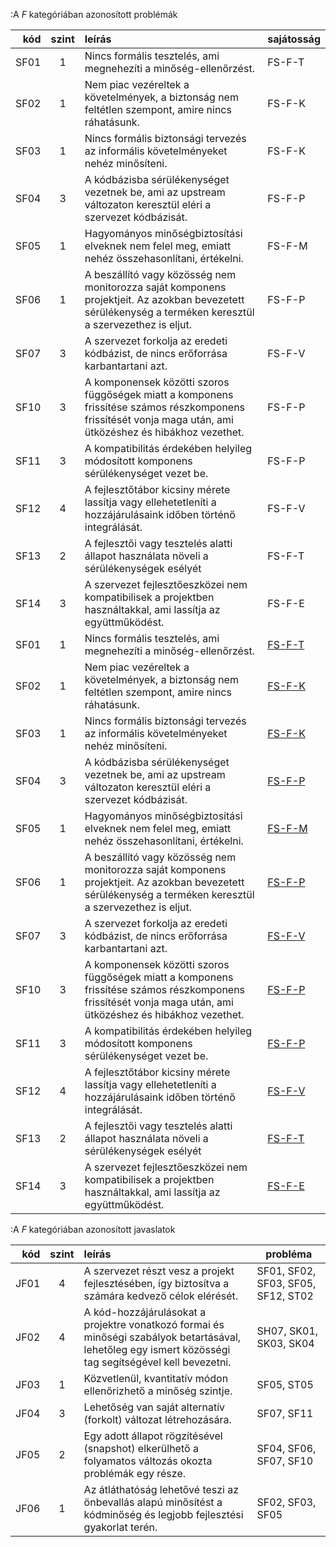 :A *F* kategóriában azonosított problémák

kód |szint|leírás                                                                            | sajátosság
---:|:--:|:---------------------------------------------------------------------------------|---------------
SF01|1|Nincs formális tesztelés, ami megnehezíti a minőség-ellenőrzést.|FS-F-T
SF02|1|Nem piac vezéreltek a követelmények, a biztonság nem feltétlen szempont, amire nincs ráhatásunk.|FS-F-K
SF03|1|Nincs formális biztonsági tervezés az informális követelményeket nehéz minősíteni.|FS-F-K
SF04|3|A kódbázisba sérülékenységet vezetnek be, ami az upstream változaton keresztül eléri a szervezet kódbázisát.|FS-F-P
SF05|1|Hagyományos minőségbiztosítási elveknek nem felel meg, emiatt nehéz összehasonlítani, értékelni.|FS-F-M
SF06|1|A beszállító vagy közösség nem monitorozza saját komponens projektjeit. Az azokban bevezetett sérülékenység a terméken keresztül a szervezethez is eljut.|FS-F-P
SF07|3|A szervezet forkolja az eredeti kódbázist, de nincs erőforrása karbantartani azt.|FS-F-V
SF10|3|A komponensek közötti szoros függőségek miatt a komponens frissítése számos részkomponens frissítését vonja maga után, ami ütközéshez és hibákhoz vezethet.|FS-F-P
SF11|3|A kompatibilitás érdekében helyileg módosított komponens sérülékenységet vezet be.|FS-F-P
SF12|4|A fejlesztőtábor kicsiny mérete lassítja vagy ellehetetleníti a hozzájárulásaink időben történő integrálását.|FS-F-V
SF13|2|A fejlesztői vagy tesztelés alatti állapot használata növeli a sérülékenységek esélyét|FS-F-T
SF14|3|A szervezet fejlesztőeszközei nem kompatibilisek a projektben használtakkal, ami lassítja  az együttműködést.|FS-F-E
SF01|1|Nincs formális tesztelés, ami megnehezíti a minőség-ellenőrzést.|[FS-F-T](#sec:FS-F-T)
SF02|1|Nem piac vezéreltek a követelmények, a biztonság nem feltétlen szempont, amire nincs ráhatásunk.|[FS-F-K](#sec:FS-F-K)
SF03|1|Nincs formális biztonsági tervezés az informális követelményeket nehéz minősíteni.|[FS-F-K](#sec:FS-F-K)
SF04|3|A kódbázisba sérülékenységet vezetnek be, ami az upstream változaton keresztül eléri a szervezet kódbázisát.|[FS-F-P](#sec:FS-F-P)
SF05|1|Hagyományos minőségbiztosítási elveknek nem felel meg, emiatt nehéz összehasonlítani, értékelni.|[FS-F-M](#sec:FS-F-M)
SF06|1|A beszállító vagy közösség nem monitorozza saját komponens projektjeit. Az azokban bevezetett sérülékenység a terméken keresztül a szervezethez is eljut.|[FS-F-P](#sec:FS-F-P)
SF07|3|A szervezet forkolja az eredeti kódbázist, de nincs erőforrása karbantartani azt.|[FS-F-V](#sec:FS-F-V)
SF10|3|A komponensek közötti szoros függőségek miatt a komponens frissítése számos részkomponens frissítését vonja maga után, ami ütközéshez és hibákhoz vezethet.|[FS-F-P](#sec:FS-F-P)
SF11|3|A kompatibilitás érdekében helyileg módosított komponens sérülékenységet vezet be.|[FS-F-P](#sec:FS-F-P)
SF12|4|A fejlesztőtábor kicsiny mérete lassítja vagy ellehetetleníti a hozzájárulásaink időben történő integrálását.|[FS-F-V](#sec:FS-F-V)
SF13|2|A fejlesztői vagy tesztelés alatti állapot használata növeli a sérülékenységek esélyét|[FS-F-T](#sec:FS-F-T)
SF14|3|A szervezet fejlesztőeszközei nem kompatibilisek a projektben használtakkal, ami lassítja  az együttműködést.|[FS-F-E](#sec:FS-F-E)

:A *F* kategóriában azonosított javaslatok

kód |szint|leírás                                                                            | probléma
---:|:--:|:---------------------------------------------------------------------------------|---------------
JF01|4|A szervezet részt vesz a projekt fejlesztésében, így biztosítva a számára kedvező célok elérését.|SF01, SF02, SF03, SF05, SF12, ST02
JF02|4|A kód-hozzájárulásokat a projektre vonatkozó formai és minőségi szabályok betartásával, lehetőleg egy ismert közösségi tag segítségével kell bevezetni.|SH07, SK01, SK03, SK04
JF03|1|Közvetlenül, kvantitatív módon ellenőrizhető a minőség szintje.|SF05, ST05
JF04|3|Lehetőség van saját alternatív (forkolt) változat létrehozására.|SF07, SF11
JF05|2|Egy adott állapot rögzítésével (snapshot) elkerülhető a folyamatos változás okozta problémák egy része.|SF04, SF06, SF07, SF10
JF06|1|Az átláthatóság lehetővé teszi az önbevallás alapú minősítést a kódminőség és legjobb fejlesztési gyakorlat terén.|SF02, SF03, SF05

